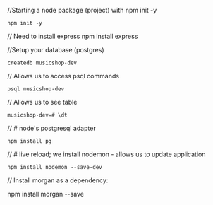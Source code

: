 
//Starting a node package (project) with npm init -y

    npm init -y


// Need to install express
npm install express

//Setup your database (postgres)

    createdb musicshop-dev

// Allows us to access psql commands

    psql musicshop-dev

// Allows us to see table

    musicshop-dev=# \dt

// # node's postgresql adapter

    npm install pg

// # live reload; we install nodemon - allows us to update application
    
    npm install nodemon --save-dev 

// Install morgan as a dependency:

npm install morgan --save